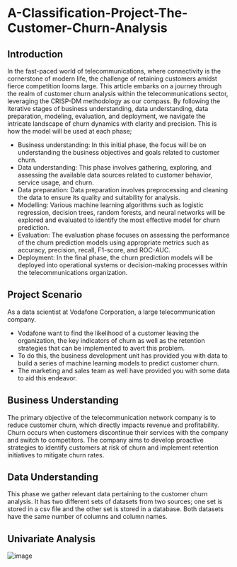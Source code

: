 # A-Classification-Project-The-Customer-Churn-Analysis
## Introduction
In the fast-paced world of telecommunications, where connectivity is the cornerstone of modern life, the challenge of retaining customers amidst fierce competition looms large. This article embarks on a journey through the realm of customer churn analysis within the telecommunications sector, leveraging the CRISP-DM methodology as our compass. By following the iterative stages of business understanding, data understanding, data preparation, modeling, evaluation, and deployment, we navigate the intricate landscape of churn dynamics with clarity and precision. This is how the model will be used at each phase;
* Business understanding: In this initial phase, the focus will be on understanding the business objectives and goals related to customer churn.
* Data understanding: This phase involves gathering, exploring, and assessing the available data sources related to customer behavior, service usage, and churn.
* Data preparation: Data preparation involves preprocessing and cleaning the data to ensure its quality and suitability for analysis.
* Modelling: Various machine learning algorithms such as logistic regression, decision trees, random forests, and neural networks will be explored and evaluated to identify the most effective model for churn prediction.
* Evaluation: The evaluation phase focuses on assessing the performance of the churn prediction models using appropriate metrics such as accuracy, precision, recall, F1-score, and ROC-AUC.
* Deployment: In the final phase, the churn prediction models will be deployed into operational systems or decision-making processes within the telecommunications organization.

## Project Scenario
As a data scientist at Vodafone Corporation, a large telecommunication company.
* Vodafone want to find the likelihood of a customer leaving the organization, the key indicators of churn as well as the retention strategies that can be implemented to avert this problem.
* To do this, the business development unit has provided you with data to build a series of machine learning models to predict customer churn.
* The marketing and sales team as well have provided you with some data to aid this endeavor.

## Business Understanding
The primary objective of the telecommunication network company is to reduce customer churn, which directly impacts revenue and profitability. Churn occurs when customers discontinue their services with the company and switch to competitors. The company aims to develop proactive strategies to identify customers at risk of churn and implement retention initiatives to mitigate churn rates.

## Data Understanding
This phase we gather relevant data pertaining to the customer churn analysis. It has two different sets of datasets from two sources; one set is stored in a csv file and the other set is stored in a database. Both datasets have the same number of columns and column names. 

## Univariate Analysis
![image](https://github.com/AndyMortey/A-Classification-Project-The-Customer-Churn-Analysis/assets/121693394/96bc25a8-98ff-4494-9435-fe5ac7cb7f5d)

